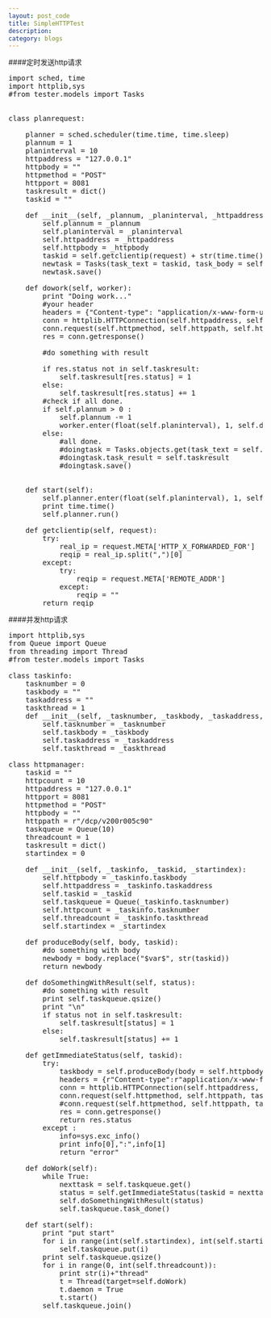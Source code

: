 ```yaml
---
layout: post_code
title: SimpleHTTPTest
description: 
category: blogs
---
```


####定时发送http请求
<pre class="brush: python">
import sched, time
import httplib,sys
#from tester.models import Tasks


class planrequest:

    planner = sched.scheduler(time.time, time.sleep)
    plannum = 1
    planinterval = 10
    httpaddress = "127.0.0.1"
    httpbody = ""
    httpmethod = "POST"
    httpport = 8081
    taskresult = dict()
    taskid = ""
    
    def __init__(self, _plannum, _planinterval, _httpaddress, _httpbody, request):
        self.plannum = _plannum
        self.planinterval = _planinterval
        self.httpaddress = _httpaddress
        self.httpbody = _httpbody
        taskid = self.getclientip(request) + str(time.time())
        newtask = Tasks(task_text = taskid, task_body = self.httpbody, task_type = "P")
        newtask.save()

    def dowork(self, worker): 
        print "Doing work..."
        #your header
        headers = {"Content-type": "application/x-www-form-urlencoded","Accept": "text/plain"}
        conn = httplib.HTTPConnection(self.httpaddress, self.httpport)           
        conn.request(self.httpmethod, self.httppath, self.httpbody, headers)
        res = conn.getresponse()
        
        #do something with result
        
        if res.status not in self.taskresult:
            self.taskresult[res.status] = 1
        else:
            self.taskresult[res.status] += 1
        #check if all done.
        if self.plannum > 0 :
            self.plannum -= 1
            worker.enter(float(self.planinterval), 1, self.dowork, (worker, ))
        else:
            #all done.
            #doingtask = Tasks.objects.get(task_text = self.taskid)
            #doingtask.task_result = self.taskresult
            #doingtask.save()
            
            
    def start(self):
        self.planner.enter(float(self.planinterval), 1, self.dowork, (self.planner, ))
        print time.time()
        self.planner.run()
    
    def getclientip(self, request):
        try:
            real_ip = request.META['HTTP_X_FORWARDED_FOR']
            reqip = real_ip.split(",")[0]
        except:
            try:
                reqip = request.META['REMOTE_ADDR']
            except:
                reqip = ""
        return reqip
</pre>
####并发http请求
<pre class="brush: python">
import httplib,sys
from Queue import Queue
from threading import Thread
#from tester.models import Tasks

class taskinfo:
    tasknumber = 0
    taskbody = ""
    taskaddress = ""
    taskthread = 1
    def __init__(self, _tasknumber, _taskbody, _taskaddress, _taskthread = 1):
        self.tasknumber = _tasknumber
        self.taskbody = _taskbody
        self.taskaddress = _taskaddress
        self.taskthread = _taskthread
        
class httpmanager:
    taskid = ""
    httpcount = 10
    httpaddress = "127.0.0.1"
    httpport = 8081
    httpmethod = "POST"
    httpbody = ""
    httppath = r"/dcp/v200r005c90"
    taskqueue = Queue(10)
    threadcount = 1
    taskresult = dict()
    startindex = 0
    
    def __init__(self, _taskinfo, _taskid, _startindex):
        self.httpbody = _taskinfo.taskbody
        self.httpaddress = _taskinfo.taskaddress
        self.taskid = _taskid
        self.taskqueue = Queue(_taskinfo.tasknumber)
        self.httpcount = _taskinfo.tasknumber
        self.threadcount = _taskinfo.taskthread
        self.startindex = _startindex
    
    def produceBody(self, body, taskid):
        #do something with body
        newbody = body.replace("$var$", str(taskid))
        return newbody
    
    def doSomethingWithResult(self, status):
        #do something with result
        print self.taskqueue.qsize()
        print "\n"
        if status not in self.taskresult:
            self.taskresult[status] = 1
        else:
            self.taskresult[status] += 1
        
    def getImmediateStatus(self, taskid):
        try:
            taskbody = self.produceBody(body = self.httpbody, taskid = taskid)
            headers = {r"Content-type":r"application/x-www-form-urlencoded", r"Accept":r"text/plain"}
            conn = httplib.HTTPConnection(self.httpaddress, self.httpport)
            conn.request(self.httpmethod, self.httppath, taskbody, headers)
            #conn.request(self.httpmethod, self.httppath, taskbody)
            res = conn.getresponse()
            return res.status
        except :
            info=sys.exc_info()  
            print info[0],":",info[1]  
            return "error"
    
    def doWork(self):
        while True:
            nexttask = self.taskqueue.get()
            status = self.getImmediateStatus(taskid = nexttask)
            self.doSomethingWithResult(status)
            self.taskqueue.task_done()
    
    def start(self):
        print "put start"
        for i in range(int(self.startindex), int(self.startindex) + int(self.httpcount)):
            self.taskqueue.put(i)
        print self.taskqueue.qsize()   
        for i in range(0, int(self.threadcount)):
            print str(i)+"thread"
            t = Thread(target=self.doWork)
            t.daemon = True
            t.start()
        self.taskqueue.join()
        
                   
</pre>
